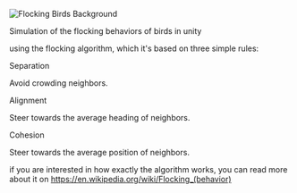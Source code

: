 ![Flocking Birds Background](https://user-images.githubusercontent.com/91283864/169629421-99566275-9bd4-4980-b2bb-a89b8d950f65.png)

Simulation of the flocking behaviors of birds in unity

using the flocking algorithm, which it's based on three simple rules:

Separation

Avoid crowding neighbors.

Alignment

Steer towards the average heading of neighbors.

Cohesion

Steer towards the average position of neighbors.

if you are interested in how exactly the algorithm works, you can read more about it on https://en.wikipedia.org/wiki/Flocking_(behavior)
